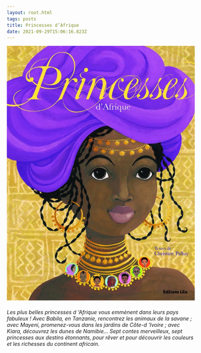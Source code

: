 ```yaml
---
layout: root.html
tags: posts
title: Princesses d’Afrique
date: 2021-09-29T15:06:16.823Z
---
```

![](/assets/img/uploads/princess1.jpg "ma princessse")

###### Les plus belles princesses d ‘Afrique vous emmènent dans leurs pays fabuleux ! Avec Babila, en Tanzanie, rencontrez les animaux de la savane ; avec Mayeni, promenez-vous dans les jardins de Côte-d ‘Ivoire ; avec Kiara, découvrez les dunes de Namibie… Sept contes merveilleux, sept princesses aux destins étonnants, pour rêver et pour découvrir les couleurs et les richesses du continent africain.